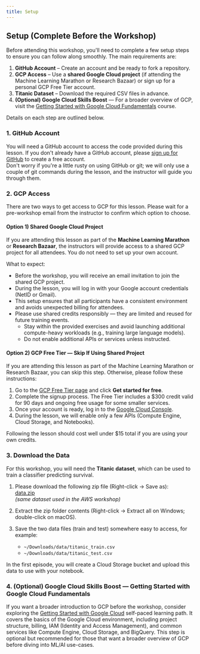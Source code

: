 ```yaml
---
title: Setup
---
```


## Setup (Complete Before the Workshop)

Before attending this workshop, you'll need to complete a few setup steps to ensure you can follow along smoothly. The main requirements are:

1. **GitHub Account** – Create an account and be ready to fork a repository.  
2. **GCP Access** – Use a **shared Google Cloud project** (if attending the Machine Learning Marathon or Research Bazaar) or sign up for a personal GCP Free Tier account.  
3. **Titanic Dataset** – Download the required CSV files in advance.  
6. **(Optional) Google Cloud Skills Boost** — For a broader overview of GCP, visit the [Getting Started with Google Cloud Fundamentals](https://www.cloudskillsboost.google/course_templates/62) course.

Details on each step are outlined below.

### 1. GitHub Account

You will need a GitHub account to access the code provided during this lesson. If you don't already have a GitHub account, please [sign up for GitHub](https://github.com/) to create a free account.  
Don't worry if you're a little rusty on using GitHub or git; we will only use a couple of git commands during the lesson, and the instructor will guide you through them.

### 2. GCP Access

There are two ways to get access to GCP for this lesson. Please wait for a pre-workshop email from the instructor to confirm which option to choose.

#### Option 1) Shared Google Cloud Project

If you are attending this lesson as part of the **Machine Learning Marathon** or **Research Bazaar**, the instructors will provide access to a shared GCP project for all attendees. You do not need to set up your own account.  

What to expect:
* Before the workshop, you will receive an email invitation to join the shared GCP project.  
* During the lesson, you will log in with your Google account credentials (NetID or Gmail).  
* This setup ensures that all participants have a consistent environment and avoids unexpected billing for attendees.  
* Please use shared credits responsibly — they are limited and reused for future training events.  
  * Stay within the provided exercises and avoid launching additional compute-heavy workloads (e.g., training large language models).  
  * Do not enable additional APIs or services unless instructed.

#### Option 2) GCP Free Tier — Skip If Using Shared Project

If you are attending this lesson as part of the Machine Learning Marathon or Research Bazaar, you can skip this step. Otherwise, please follow these instructions:

1. Go to the [GCP Free Tier page](https://cloud.google.com/free) and click **Get started for free**.  
2. Complete the signup process. The Free Tier includes a $300 credit valid for 90 days and ongoing free usage for some smaller services.  
3. Once your account is ready, log in to the [Google Cloud Console](https://console.cloud.google.com/).  
4. During the lesson, we will enable only a few APIs (Compute Engine, Cloud Storage, and Notebooks).  

Following the lesson should cost well under $15 total if you are using your own credits.

### 3. Download the Data

For this workshop, you will need the **Titanic dataset**, which can be used to train a classifier predicting survival.

1. Please download the following zip file (Right-click → Save as):  
   [data.zip](https://raw.githubusercontent.com/qualiaMachine/Intro_GCP_for_ML/main/data/data.zip)  
   *(same dataset used in the AWS workshop)*  

2. Extract the zip folder contents (Right-click → Extract all on Windows; double-click on macOS).  

3. Save the two data files (train and test) somewhere easy to access, for example:  
   - `~/Downloads/data/titanic_train.csv`  
   - `~/Downloads/data/titanic_test.csv`  

In the first episode, you will create a Cloud Storage bucket and upload this data to use with your notebook.

### 4. (Optional) Google Cloud Skills Boost — Getting Started with Google Cloud Fundamentals

If you want a broader introduction to GCP before the workshop, consider exploring the [Getting Started with Google Cloud](https://www.cloudskillsboost.google/paths/8) self-paced learning path. It covers the basics of the Google Cloud environment, including project structure, billing, IAM (Identity and Access Management), and common services like Compute Engine, Cloud Storage, and BigQuery. This step is optional but recommended for those that want a broader overview of GCP before diving into ML/AI use-cases.
